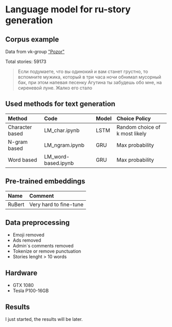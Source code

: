 # Language model for ru-story generation
## Corpus example 
Data from vk-group ["Pozor"](https://vk.com/styd.pozor) 

Total stories: 59173
>Если подумаете, что вы одинокий и вам станет грустно, то вспомните мужика, который в три часа ночи обнимал мусорный бак, при этом напевая песенку Агутина ты забудешь обо мне, на сиреневой луне. Жалко его стало

## Used methods for text generation 
| Method | Code | Model | Choice Policy
|:----|:----|:----|:----|
| Character based  | LM_char.ipynb | LSTM | Random choice of k most likely
| N-gram based | LM_ngram.ipynb | GRU | Max probability
| Word based | LM_word-based.ipynb | GRU |  Max probability

## Pre-trained embeddings
| Name | Comment |
|:----|:----|
| RuBert | Very hard to fine-tune | 

## Data preprocessing

- Emoji removed
- Ads removed
- Admin`s comments removed
- Tokenize or remove punctuation
- Stories lenght > 10 words

## Hardware
- GTX 1080
- Tesla P100-16GB


## Results 
I just started, the results will be later.